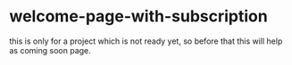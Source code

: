 # welcome-page-with-subscription
this is only for a project which is not ready yet, so before that this will help as coming soon page.

